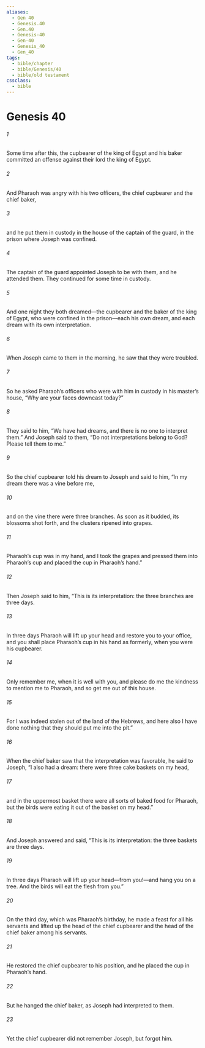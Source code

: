 ```yaml
---
aliases:
  - Gen 40
  - Genesis.40
  - Gen.40
  - Genesis-40
  - Gen-40
  - Genesis_40
  - Gen_40
tags:
  - bible/chapter
  - bible/Genesis/40
  - bible/old testament
cssclass:
  - bible
---
```


# Genesis 40

###### 1
Some time after this, the cupbearer of the king of Egypt and his baker committed an offense against their lord the king of Egypt.
###### 2
And Pharaoh was angry with his two officers, the chief cupbearer and the chief baker,
###### 3
and he put them in custody in the house of the captain of the guard, in the prison where Joseph was confined.
###### 4
The captain of the guard appointed Joseph to be with them, and he attended them. They continued for some time in custody.
###### 5
And one night they both dreamed—the cupbearer and the baker of the king of Egypt, who were confined in the prison—each his own dream, and each dream with its own interpretation.
###### 6
When Joseph came to them in the morning, he saw that they were troubled.
###### 7
So he asked Pharaoh’s officers who were with him in custody in his master’s house, “Why are your faces downcast today?”
###### 8
They said to him, “We have had dreams, and there is no one to interpret them.” And Joseph said to them, “Do not interpretations belong to God? Please tell them to me.”
###### 9
So the chief cupbearer told his dream to Joseph and said to him, “In my dream there was a vine before me,
###### 10
and on the vine there were three branches. As soon as it budded, its blossoms shot forth, and the clusters ripened into grapes.
###### 11
Pharaoh’s cup was in my hand, and I took the grapes and pressed them into Pharaoh’s cup and placed the cup in Pharaoh’s hand.”
###### 12
Then Joseph said to him, “This is its interpretation: the three branches are three days.
###### 13
In three days Pharaoh will lift up your head and restore you to your office, and you shall place Pharaoh’s cup in his hand as formerly, when you were his cupbearer.
###### 14
Only remember me, when it is well with you, and please do me the kindness to mention me to Pharaoh, and so get me out of this house.
###### 15
For I was indeed stolen out of the land of the Hebrews, and here also I have done nothing that they should put me into the pit.”
###### 16
When the chief baker saw that the interpretation was favorable, he said to Joseph, “I also had a dream: there were three cake baskets on my head,
###### 17
and in the uppermost basket there were all sorts of baked food for Pharaoh, but the birds were eating it out of the basket on my head.”
###### 18
And Joseph answered and said, “This is its interpretation: the three baskets are three days.
###### 19
In three days Pharaoh will lift up your head—from you!—and hang you on a tree. And the birds will eat the flesh from you.”
###### 20
On the third day, which was Pharaoh’s birthday, he made a feast for all his servants and lifted up the head of the chief cupbearer and the head of the chief baker among his servants.
###### 21
He restored the chief cupbearer to his position, and he placed the cup in Pharaoh’s hand.
###### 22
But he hanged the chief baker, as Joseph had interpreted to them.
###### 23
Yet the chief cupbearer did not remember Joseph, but forgot him.


